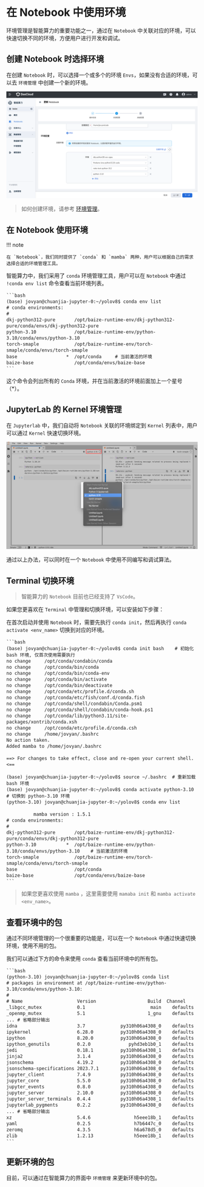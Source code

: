 # 在 Notebook 中使用环境

环境管理是智能算力的重要功能之一，通过在 `Notebook` 中关联对应的环境，可以快速切换不同的环境，方便用户进行开发和调试。

## 创建 Notebook 时选择环境

在创建 `Notebook` 时，可以选择一个或多个的环境 `Envs`，如果没有合适的环境，可以去 `环境管理` 中创建一个新的环境。

![Attach-Envs](../../images/notebook04.png)

> 如何创建环境，请参考 [环境管理](../dataset/environments.md)。

## 在 Notebook 使用环境

!!! note

    在 `Notebook`，我们同时提供了 `conda` 和 `mamba` 两种，用户可以根据自己的需求选择合适的环境管理工具。

智能算力中，我们采用了 `conda` 环境管理工具，用户可以在 `Notebook` 中通过 `!conda env list` 命令查看当前环境列表。

    ```bash
    (base) jovyan@chuanjia-jupyter-0:~/yolov8$ conda env list
    # conda environments:
    #
    dkj-python312-pure       /opt/baize-runtime-env/dkj-python312-pure/conda/envs/dkj-python312-pure
    python-3.10              /opt/baize-runtime-env/python-3.10/conda/envs/python-3.10
    torch-smaple             /opt/baize-runtime-env/torch-smaple/conda/envs/torch-smaple
    base                  *  /opt/conda     # 当前激活的环境
    baize-base               /opt/conda/envs/baize-base
    ```

这个命令会列出所有的 `Conda` 环境，并在当前激活的环境前面加上一个星号（*）。

## JupyterLab 的 Kernel 环境管理

在 `Jupyterlab` 中，我们自动将 `Notebook` 关联的环境绑定到 `Kernel` 列表中，用户可以通过 `Kernel` 快速切换环境。

![Switch-Envs](../../images/notebook05.png)

通过以上办法，可以同时在一个 `Notebook` 中使用不同编写和调试算法。

## Terminal 切换环境

> 智能算力的 `Notebook` 目前也已经支持了 `VsCode`。

如果您更喜欢在 `Terminal` 中管理和切换环境，可以安装如下步骤：

在首次启动并使用 `Notebook` 时，需要先执行 `conda init`，然后再执行 `conda activate <env_name>` 切换到对应的环境。

    ```bash
    (base) jovyan@chuanjia-jupyter-0:~/yolov8$ conda init bash    # 初始化 bash 环境, 仅首次使用需要执行
    no change     /opt/conda/condabin/conda
    no change     /opt/conda/bin/conda
    no change     /opt/conda/bin/conda-env
    no change     /opt/conda/bin/activate
    no change     /opt/conda/bin/deactivate
    no change     /opt/conda/etc/profile.d/conda.sh
    no change     /opt/conda/etc/fish/conf.d/conda.fish
    no change     /opt/conda/shell/condabin/Conda.psm1
    no change     /opt/conda/shell/condabin/conda-hook.ps1
    no change     /opt/conda/lib/python3.11/site-packages/xontrib/conda.xsh
    no change     /opt/conda/etc/profile.d/conda.csh
    no change     /home/jovyan/.bashrc
    No action taken.
    Added mamba to /home/jovyan/.bashrc

    ==> For changes to take effect, close and re-open your current shell. <==

    (base) jovyan@chuanjia-jupyter-0:~/yolov8$ source ~/.bashrc  # 重新加载 bash 环境
    (base) jovyan@chuanjia-jupyter-0:~/yolov8$ conda activate python-3.10   # 切换到 python-3.10 环境
    (python-3.10) jovyan@chuanjia-jupyter-0:~/yolov8$ conda env list

              mamba version : 1.5.1
    # conda environments:
    #
    dkj-python312-pure       /opt/baize-runtime-env/dkj-python312-pure/conda/envs/dkj-python312-pure
    python-3.10           *  /opt/baize-runtime-env/python-3.10/conda/envs/python-3.10    # 当前激活的环境
    torch-smaple             /opt/baize-runtime-env/torch-smaple/conda/envs/torch-smaple
    base                     /opt/conda
    baize-base               /opt/conda/envs/baize-base
    ```

> 如果您更喜欢使用 `mamba` ，这里需要使用 `mamaba init` 和 `mamba activate <env_name>`。

## 查看环境中的包

通过不同环境管理的一个很重要的功能是，可以在一个 `Notebook` 中通过快速切换环境，使用不用的包。

我们可以通过下方的命令来使用 `conda` 查看当前环境中的所有包。

    ```bash
    (python-3.10) jovyan@chuanjia-jupyter-0:~/yolov8$ conda list
    # packages in environment at /opt/baize-runtime-env/python-3.10/conda/envs/python-3.10:
    #
    # Name                    Version                   Build  Channel
    _libgcc_mutex             0.1                        main    defaults
    _openmp_mutex             5.1                       1_gnu    defaults
    ... # 省略部分输出
    idna                      3.7             py310h06a4308_0    defaults
    ipykernel                 6.28.0          py310h06a4308_0    defaults
    ipython                   8.20.0          py310h06a4308_0    defaults
    ipython_genutils          0.2.0              pyhd3eb1b0_1    defaults
    jedi                      0.18.1          py310h06a4308_1    defaults
    jinja2                    3.1.4           py310h06a4308_0    defaults
    jsonschema                4.19.2          py310h06a4308_0    defaults
    jsonschema-specifications 2023.7.1        py310h06a4308_0    defaults
    jupyter_client            7.4.9           py310h06a4308_0    defaults
    jupyter_core              5.5.0           py310h06a4308_0    defaults
    jupyter_events            0.8.0           py310h06a4308_0    defaults
    jupyter_server            2.10.0          py310h06a4308_0    defaults
    jupyter_server_terminals  0.4.4           py310h06a4308_1    defaults
    jupyterlab_pygments       0.2.2           py310h06a4308_0    defaults
    ... # 省略部分输出
    xz                        5.4.6                h5eee18b_1    defaults
    yaml                      0.2.5                h7b6447c_0    defaults
    zeromq                    4.3.5                h6a678d5_0    defaults
    zlib                      1.2.13               h5eee18b_1    defaults
    ```

## 更新环境的包

目前，可以通过在智能算力的界面中 `环境管理` 来更新环境中的包。
